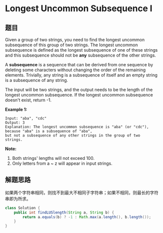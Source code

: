 # Longest Uncommon Subsequence I

## 题目

 Given a group of two strings, you need to find the longest uncommon subsequence of this group of two strings. The longest uncommon subsequence is defined as the longest subsequence of one of these strings and this subsequence should not be **any** subsequence of the other strings.

A **subsequence** is a sequence that can be derived from one sequence by deleting some characters without changing the order of the remaining elements. Trivially, any string is a subsequence of itself and an empty string is a subsequence of any string.

The input will be two strings, and the output needs to be the length of the longest uncommon subsequence. If the longest uncommon subsequence doesn't exist, return -1.

**Example 1:**

```
Input: "aba", "cdc"
Output: 3
Explanation: The longest uncommon subsequence is "aba" (or "cdc"), 
because "aba" is a subsequence of "aba", 
but not a subsequence of any other strings in the group of two strings. 
```

**Note:**

1. Both strings' lengths will not exceed 100.
2. Only letters from a ~ z will appear in input strings.

## 解题思路

如果两个字符串相同，则找不到最大不相同子字符串；如果不相同，则最长的字符串即为所求。

```java
class Solution {
    public int findLUSlength(String a, String b) {
        return a.equals(b) ? -1 : Math.max(a.length(), b.length());
    }
}
```

